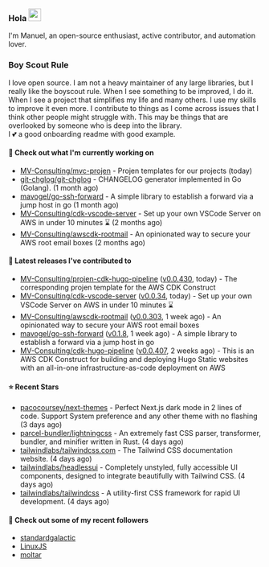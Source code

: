 ### Hola <img src="https://media.giphy.com/media/hvRJCLFzcasrR4ia7z/giphy.gif" width="25px">

I'm Manuel, an open-source enthusiast, active contributor, and automation lover.

### Boy Scout Rule

I love open source. I am not a heavy maintainer of any large libraries, but I really like the boyscout rule. 
When I see something to be improved, I do it. When I see a project
that simplifies my life and many others. I use my skills to improve it even more.
I contribute to things as I come across issues that I think other people might struggle with. 
This may be things that are overlooked by someone who is deep into the library.  
I 💕 a good onboarding readme with good example.



#### 👷 Check out what I'm currently working on

- [MV-Consulting/mvc-projen](https://github.com/MV-Consulting/mvc-projen) - Projen templates for our projects (today)
- [git-chglog/git-chglog](https://github.com/git-chglog/git-chglog) - CHANGELOG generator implemented in Go (Golang). (1 month ago)
- [mavogel/go-ssh-forward](https://github.com/mavogel/go-ssh-forward) - A simple library to establish a forward via a jump host in go (1 month ago)
- [MV-Consulting/cdk-vscode-server](https://github.com/MV-Consulting/cdk-vscode-server) - Set up your own VSCode Server on AWS in under 10 minutes ⌛️ (2 months ago)
- [MV-Consulting/awscdk-rootmail](https://github.com/MV-Consulting/awscdk-rootmail) - An opinionated way to secure your AWS root email boxes (2 months ago)

#### 🔭 Latest releases I've contributed to

- [MV-Consulting/projen-cdk-hugo-pipeline](https://github.com/MV-Consulting/projen-cdk-hugo-pipeline) ([v0.0.430](https://github.com/MV-Consulting/projen-cdk-hugo-pipeline/releases/tag/v0.0.430), today) - The corresponding projen template for the AWS CDK Construct
- [MV-Consulting/cdk-vscode-server](https://github.com/MV-Consulting/cdk-vscode-server) ([v0.0.34](https://github.com/MV-Consulting/cdk-vscode-server/releases/tag/v0.0.34), today) - Set up your own VSCode Server on AWS in under 10 minutes ⌛️
- [MV-Consulting/awscdk-rootmail](https://github.com/MV-Consulting/awscdk-rootmail) ([v0.0.303](https://github.com/MV-Consulting/awscdk-rootmail/releases/tag/v0.0.303), 1 week ago) - An opinionated way to secure your AWS root email boxes
- [mavogel/go-ssh-forward](https://github.com/mavogel/go-ssh-forward) ([v0.1.8](https://github.com/mavogel/go-ssh-forward/releases/tag/v0.1.8), 1 week ago) - A simple library to establish a forward via a jump host in go
- [MV-Consulting/cdk-hugo-pipeline](https://github.com/MV-Consulting/cdk-hugo-pipeline) ([v0.0.407](https://github.com/MV-Consulting/cdk-hugo-pipeline/releases/tag/v0.0.407), 2 weeks ago) - This is an AWS CDK Construct for building and deploying Hugo Static websites with an all-in-one infrastructure-as-code deployment on AWS

#### ⭐ Recent Stars

- [pacocoursey/next-themes](https://github.com/pacocoursey/next-themes) - Perfect Next.js dark mode in 2 lines of code. Support System preference and any other theme with no flashing (3 days ago)
- [parcel-bundler/lightningcss](https://github.com/parcel-bundler/lightningcss) - An extremely fast CSS parser, transformer, bundler, and minifier written in Rust. (4 days ago)
- [tailwindlabs/tailwindcss.com](https://github.com/tailwindlabs/tailwindcss.com) - The Tailwind CSS documentation website. (4 days ago)
- [tailwindlabs/headlessui](https://github.com/tailwindlabs/headlessui) - Completely unstyled, fully accessible UI components, designed to integrate beautifully with Tailwind CSS. (4 days ago)
- [tailwindlabs/tailwindcss](https://github.com/tailwindlabs/tailwindcss) - A utility-first CSS framework for rapid UI development. (4 days ago)

#### 👯 Check out some of my recent followers

- [standardgalactic](https://github.com/standardgalactic)
- [LinuxJS](https://github.com/LinuxJS)
- [moltar](https://github.com/moltar)




